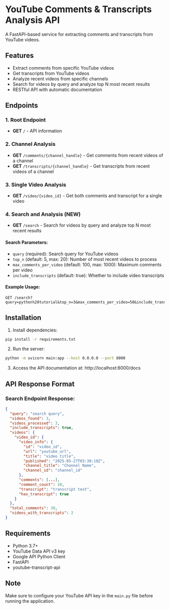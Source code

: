 # YouTube Comments & Transcripts Analysis API

A FastAPI-based service for extracting comments and transcripts from YouTube videos.

## Features

- Extract comments from specific YouTube videos
- Get transcripts from YouTube videos
- Analyze recent videos from specific channels
- Search for videos by query and analyze top N most recent results
- RESTful API with automatic documentation

## Endpoints

### 1. Root Endpoint
- **GET** `/` - API information

### 2. Channel Analysis
- **GET** `/comments/{channel_handle}` - Get comments from recent videos of a channel
- **GET** `/transcripts/{channel_handle}` - Get transcripts from recent videos of a channel

### 3. Single Video Analysis
- **GET** `/video/{video_id}` - Get both comments and transcript for a single video

### 4. Search and Analysis (NEW)
- **GET** `/search` - Search for videos by query and analyze top N most recent results

#### Search Parameters:
- `query` (required): Search query for YouTube videos
- `top_n` (default: 5, max: 20): Number of most recent videos to process
- `max_comments_per_video` (default: 100, max: 1000): Maximum comments per video
- `include_transcripts` (default: true): Whether to include video transcripts

#### Example Usage:
```
GET /search?query=python%20tutorial&top_n=3&max_comments_per_video=50&include_transcripts=true
```

## Installation

1. Install dependencies:
```bash
pip install -r requirements.txt
```

2. Run the server:
```bash
python -m uvicorn main:app --host 0.0.0.0 --port 8000
```

3. Access the API documentation at: http://localhost:8000/docs

## API Response Format

### Search Endpoint Response:
```json
{
  "query": "search query",
  "videos_found": 3,
  "videos_processed": 3,
  "include_transcripts": true,
  "videos": {
    "video_id": {
      "video_info": {
        "id": "video_id",
        "url": "youtube_url",
        "title": "video title",
        "published": "2025-05-27T03:30:10Z",
        "channel_title": "Channel Name",
        "channel_id": "channel_id"
      },
      "comments": [...],
      "comment_count": 10,
      "transcript": "transcript text",
      "has_transcript": true
    }
  },
  "total_comments": 30,
  "videos_with_transcripts": 2
}
```

## Requirements

- Python 3.7+
- YouTube Data API v3 key
- Google API Python Client
- FastAPI
- youtube-transcript-api

## Note

Make sure to configure your YouTube API key in the `main.py` file before running the application.